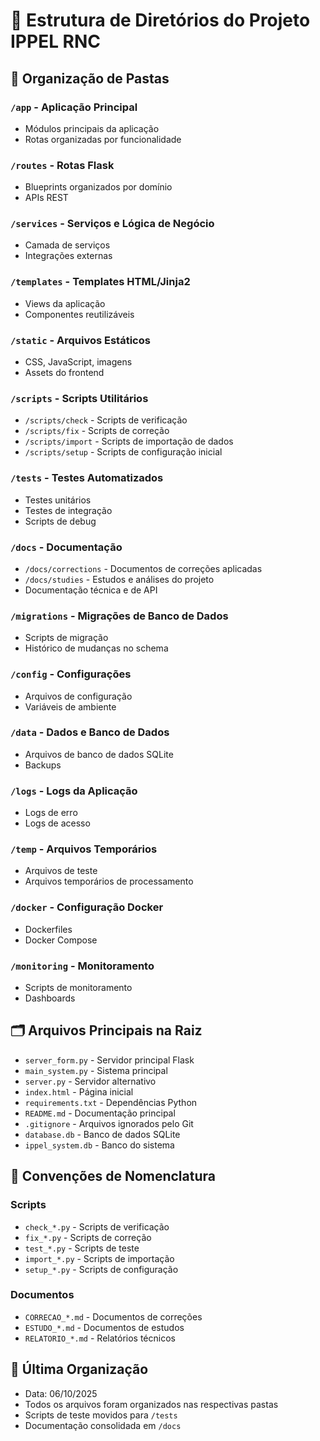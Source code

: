 # 📁 Estrutura de Diretórios do Projeto IPPEL RNC

## 📂 Organização de Pastas

### `/app` - Aplicação Principal
- Módulos principais da aplicação
- Rotas organizadas por funcionalidade

### `/routes` - Rotas Flask
- Blueprints organizados por domínio
- APIs REST

### `/services` - Serviços e Lógica de Negócio
- Camada de serviços
- Integrações externas

### `/templates` - Templates HTML/Jinja2
- Views da aplicação
- Componentes reutilizáveis

### `/static` - Arquivos Estáticos
- CSS, JavaScript, imagens
- Assets do frontend

### `/scripts` - Scripts Utilitários
- `/scripts/check` - Scripts de verificação
- `/scripts/fix` - Scripts de correção
- `/scripts/import` - Scripts de importação de dados
- `/scripts/setup` - Scripts de configuração inicial

### `/tests` - Testes Automatizados
- Testes unitários
- Testes de integração
- Scripts de debug

### `/docs` - Documentação
- `/docs/corrections` - Documentos de correções aplicadas
- `/docs/studies` - Estudos e análises do projeto
- Documentação técnica e de API

### `/migrations` - Migrações de Banco de Dados
- Scripts de migração
- Histórico de mudanças no schema

### `/config` - Configurações
- Arquivos de configuração
- Variáveis de ambiente

### `/data` - Dados e Banco de Dados
- Arquivos de banco de dados SQLite
- Backups

### `/logs` - Logs da Aplicação
- Logs de erro
- Logs de acesso

### `/temp` - Arquivos Temporários
- Arquivos de teste
- Arquivos temporários de processamento

### `/docker` - Configuração Docker
- Dockerfiles
- Docker Compose

### `/monitoring` - Monitoramento
- Scripts de monitoramento
- Dashboards

## 🗂️ Arquivos Principais na Raiz

- `server_form.py` - Servidor principal Flask
- `main_system.py` - Sistema principal
- `server.py` - Servidor alternativo
- `index.html` - Página inicial
- `requirements.txt` - Dependências Python
- `README.md` - Documentação principal
- `.gitignore` - Arquivos ignorados pelo Git
- `database.db` - Banco de dados SQLite
- `ippel_system.db` - Banco do sistema

## 📝 Convenções de Nomenclatura

### Scripts
- `check_*.py` - Scripts de verificação
- `fix_*.py` - Scripts de correção
- `test_*.py` - Scripts de teste
- `import_*.py` - Scripts de importação
- `setup_*.py` - Scripts de configuração

### Documentos
- `CORRECAO_*.md` - Documentos de correções
- `ESTUDO_*.md` - Documentos de estudos
- `RELATORIO_*.md` - Relatórios técnicos

## 🔄 Última Organização
- Data: 06/10/2025
- Todos os arquivos foram organizados nas respectivas pastas
- Scripts de teste movidos para `/tests`
- Documentação consolidada em `/docs`
